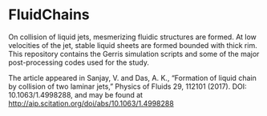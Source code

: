 # FluidChains
On collision of liquid jets, mesmerizing fluidic structures are formed. 
At low velocities of the jet, stable liquid sheets are formed bounded with thick rim. 
This repository contains the Gerris simulation scripts and some of the major post-processing codes used for the study.

The article appeared in 
Sanjay, V. and Das, A. K., “Formation of liquid chain by collision of two laminar jets,” Physics of Fluids 29, 112101 (2017). DOI: 10.1063/1.4998288,  and may be found at
http://aip.scitation.org/doi/abs/10.1063/1.4998288

